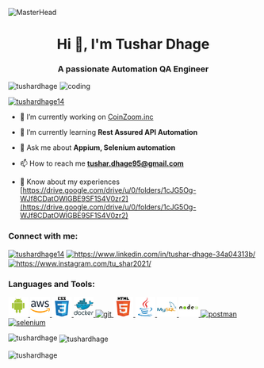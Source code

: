 ![MasterHead](https://labs.sogeti.com/wp-content/uploads/2015/07/test-automation.jpg)
<h1 align="center">Hi 👋, I'm Tushar Dhage</h1>
<h3 align="center">A passionate Automation QA Engineer</h3>
<img align="right" alt="coding" width="400" src="https://miro.medium.com/max/720/0*yVqaoB4N64ZrBXWo.gif">

<p align="left"> <img src="https://komarev.com/ghpvc/?username=tushardhage&label=Profile%20views&color=0e75b6&style=flat" alt="tushardhage" /> </p>

<p align="left"> <a href="https://twitter.com/tushardhage14" target="blank"><img src="https://img.shields.io/twitter/follow/tushardhage14?logo=twitter&style=for-the-badge" alt="tushardhage14" /></a> </p>

- 🔭 I’m currently working on [CoinZoom.inc](https://www.coinzoom.com/)

- 🌱 I’m currently learning **Rest Assured API Automation**

- 💬 Ask me about **Appium, Selenium automation**

- 📫 How to reach me **tushar.dhage95@gmail.com**

- 📄 Know about my experiences [https://drive.google.com/drive/u/0/folders/1cJG5Og-WJf8CDatOWlGBE9SF1S4V0zr2](https://drive.google.com/drive/u/0/folders/1cJG5Og-WJf8CDatOWlGBE9SF1S4V0zr2)

<h3 align="left">Connect with me:</h3>
<p align="left">
<a href="https://twitter.com/tushardhage14" target="blank"><img align="center" src="https://raw.githubusercontent.com/rahuldkjain/github-profile-readme-generator/master/src/images/icons/Social/twitter.svg" alt="tushardhage14" height="30" width="40" /></a>
<a href="https://linkedin.com/in/https://www.linkedin.com/in/tushar-dhage-34a04313b/" target="blank"><img align="center" src="https://raw.githubusercontent.com/rahuldkjain/github-profile-readme-generator/master/src/images/icons/Social/linked-in-alt.svg" alt="https://www.linkedin.com/in/tushar-dhage-34a04313b/" height="30" width="40" /></a>
<a href="https://instagram.com/https://www.instagram.com/tu_shar2021/" target="blank"><img align="center" src="https://raw.githubusercontent.com/rahuldkjain/github-profile-readme-generator/master/src/images/icons/Social/instagram.svg" alt="https://www.instagram.com/tu_shar2021/" height="30" width="40" /></a>
</p>

<h3 align="left">Languages and Tools:</h3>
<p align="left"> <a href="https://developer.android.com" target="_blank" rel="noreferrer"> <img src="https://raw.githubusercontent.com/devicons/devicon/master/icons/android/android-original-wordmark.svg" alt="android" width="40" height="40"/> </a> <a href="https://aws.amazon.com" target="_blank" rel="noreferrer"> <img src="https://raw.githubusercontent.com/devicons/devicon/master/icons/amazonwebservices/amazonwebservices-original-wordmark.svg" alt="aws" width="40" height="40"/> </a> <a href="https://www.w3schools.com/css/" target="_blank" rel="noreferrer"> <img src="https://raw.githubusercontent.com/devicons/devicon/master/icons/css3/css3-original-wordmark.svg" alt="css3" width="40" height="40"/> </a> <a href="https://www.docker.com/" target="_blank" rel="noreferrer"> <img src="https://raw.githubusercontent.com/devicons/devicon/master/icons/docker/docker-original-wordmark.svg" alt="docker" width="40" height="40"/> </a> <a href="https://git-scm.com/" target="_blank" rel="noreferrer"> <img src="https://www.vectorlogo.zone/logos/git-scm/git-scm-icon.svg" alt="git" width="40" height="40"/> </a> <a href="https://www.w3.org/html/" target="_blank" rel="noreferrer"> <img src="https://raw.githubusercontent.com/devicons/devicon/master/icons/html5/html5-original-wordmark.svg" alt="html5" width="40" height="40"/> </a> <a href="https://www.java.com" target="_blank" rel="noreferrer"> <img src="https://raw.githubusercontent.com/devicons/devicon/master/icons/java/java-original.svg" alt="java" width="40" height="40"/> </a> <a href="https://www.mysql.com/" target="_blank" rel="noreferrer"> <img src="https://raw.githubusercontent.com/devicons/devicon/master/icons/mysql/mysql-original-wordmark.svg" alt="mysql" width="40" height="40"/> </a> <a href="https://nodejs.org" target="_blank" rel="noreferrer"> <img src="https://raw.githubusercontent.com/devicons/devicon/master/icons/nodejs/nodejs-original-wordmark.svg" alt="nodejs" width="40" height="40"/> </a> <a href="https://postman.com" target="_blank" rel="noreferrer"> <img src="https://www.vectorlogo.zone/logos/getpostman/getpostman-icon.svg" alt="postman" width="40" height="40"/> </a> <a href="https://www.selenium.dev" target="_blank" rel="noreferrer"> <img src="https://raw.githubusercontent.com/detain/svg-logos/780f25886640cef088af994181646db2f6b1a3f8/svg/selenium-logo.svg" alt="selenium" width="40" height="40"/> </a> </p>

<p><img align="left" src="https://github-readme-stats.vercel.app/api/top-langs?username=tushardhage&show_icons=true&locale=en&layout=compact" alt="tushardhage" /></p>

<p>&nbsp;<img align="center" src="https://github-readme-stats.vercel.app/api?username=tushardhage&show_icons=true&locale=en" alt="tushardhage" /></p>

<p><img align="center" src="https://github-readme-streak-stats.herokuapp.com/?user=tushardhage&" alt="tushardhage" /></p>
